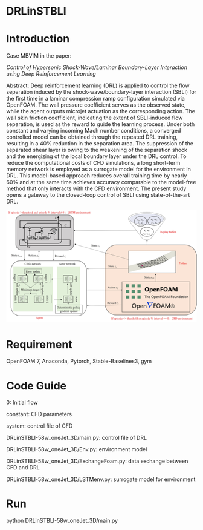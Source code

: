 DRLinSTBLI
=
# Introduction
Case MBVIM in the paper:

_Control of Hypersonic Shock-Wave/Laminar Boundary-Layer Interaction using Deep Reinforcement Learning_

Abstract:
Deep reinforcement learning (DRL) is applied to control the flow separation induced by the shock-wave/boundary-layer interaction (SBLI)  for the first time in a laminar compression ramp configuration simulated via OpenFOAM.
The wall pressure coefficient serves as the observed state, while the agent outputs microjet actuation as the corresponding action. 
The wall skin friction coefficient, indicating the extent of SBLI-induced flow separation, is used as the reward to guide the learning process.
Under both constant and varying incoming Mach number conditions, a converged controlled model can be obtained through the repeated DRL training, resulting in a 40% reduction in the separation area.
The suppression of the separated shear layer is owing to the weakening of the separation shock and the energizing of the local boundary layer under the DRL control.
To reduce the computational costs of CFD simulations, a long short-term memory network is employed as a surrogate model for the environment in DRL. 
This model-based approach reduces overall training time by nearly 60% and at the same time achieves accuracy comparable to the model-free method that only interacts with the CFD environment.
The present study opens a gateway to the closed-loop control of SBLI using state-of-the-art DRL. 

![image](https://github.com/YiZhouNJUST/DRLinSTBLI/blob/master/framework.jpg)

# Requirement
OpenFOAM 7, Anaconda, Pytorch, Stable-Baselines3, gym

# Code Guide
0: Initial flow

constant: CFD parameters

system: control file of CFD

DRLinSTBLI-58w_oneJet_3D/main.py: control file of DRL

DRLinSTBLI-58w_oneJet_3D/Env.py: environment model

DRLinSTBLI-58w_oneJet_3D/ExchangeFoam.py: data exchange between CFD and DRL

DRLinSTBLI-58w_oneJet_3D/LSTMenv.py: surrogate model for environment

# Run
python DRLinSTBLI-58w_oneJet_3D/main.py
